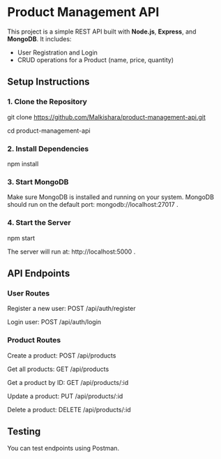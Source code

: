 # Product Management API

This project is a simple REST API built with **Node.js**, **Express**, and **MongoDB**. It includes:

- User Registration and Login 
- CRUD operations for a Product (name, price, quantity)

## Setup Instructions

### 1. Clone the Repository

git clone https://github.com/Malkishara/product-management-api.git

cd product-management-api

### 2. Install Dependencies

npm install

### 3. Start MongoDB

Make sure MongoDB is installed and running on your system. MongoDB should run on the default port: mongodb://localhost:27017 .

### 4. Start the Server

npm start


The server will run at: http://localhost:5000 .


## API Endpoints

### User Routes

Register a new user:  POST  /api/auth/register

Login user:  POST  /api/auth/login

###  Product Routes

Create a product: POST /api/products

Get all products: GET /api/products

Get a product by ID: GET /api/products/:id

Update a product: PUT /api/products/:id

Delete a product: DELETE /api/products/:id


## Testing

You can test endpoints using Postman.
